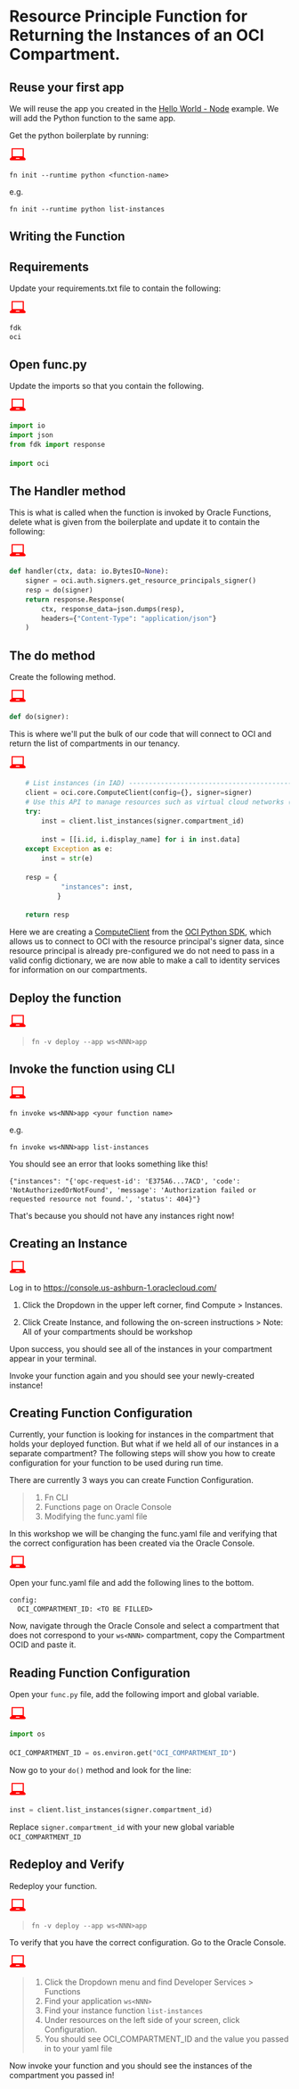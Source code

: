 # Resource Principle Function for Returning the Instances of an OCI Compartment.

## Reuse your first app

We will reuse the app you created in the [Hello World - Node](3-2-NodeHello.md) example. We will add the Python function to the same app.

  Get the python boilerplate by running:

  ![user input icon](images/userinput.png)
  ```
  fn init --runtime python <function-name>
  ```
  e.g.
  ```
  fn init --runtime python list-instances
  ```

Writing the Function
------------------
## Requirements
  Update your requirements.txt file to contain the following:

  ![user input icon](images/userinput.png)
  ```
  fdk
  oci
  ```

## Open func.py
  Update the imports so that you contain the following.

  ![user input icon](images/userinput.png)
  ```python
  import io
  import json
  from fdk import response

  import oci
  ```

## The Handler method
  This is what is called when the function is invoked by Oracle Functions, delete what is given from the boilerplate and update it to contain the following:

  ![user input icon](images/userinput.png)
  ```python
  def handler(ctx, data: io.BytesIO=None):
      signer = oci.auth.signers.get_resource_principals_signer()
      resp = do(signer)
      return response.Response(
          ctx, response_data=json.dumps(resp),
          headers={"Content-Type": "application/json"}
      )
  ```

## The do method
  Create the following method.

  ![user input icon](images/userinput.png)
  ```python
  def do(signer):
  ```
  This is where we'll put the bulk of our code that will connect to OCI and return the list of compartments in our tenancy.

  ![user input icon](images/userinput.png)
  ```python
      # List instances (in IAD) --------------------------------------------------------------------------------
      client = oci.core.ComputeClient(config={}, signer=signer)
      # Use this API to manage resources such as virtual cloud networks (VCNs), compute instances, and block storage volumes.
      try:
          inst = client.list_instances(signer.compartment_id)

          inst = [[i.id, i.display_name] for i in inst.data]
      except Exception as e:
          inst = str(e)

      resp = {
               "instances": inst,
              }

      return resp
  ```
  Here we are creating a [ComputeClient](https://oracle-cloud-infrastructure-python-sdk.readthedocs.io/en/latest/api/core/client/oci.core.ComputeClient.html) from the [OCI Python SDK](https://oracle-cloud-infrastructure-python-sdk.readthedocs.io/en/latest/index.html), which allows us to connect to OCI with the resource principal's signer data, since resource principal is already pre-configured we do not need to pass in a valid config dictionary, we are now able to make a call to identity services for information on our compartments.

## Deploy the function

  ![user input icon](images/userinput.png)
  >```
  >fn -v deploy --app ws<NNN>app
  >```

## Invoke the function using CLI

  ![user input icon](images/userinput.png)
  ```
  fn invoke ws<NNN>app <your function name>
  ```

  e.g.

  ```
  fn invoke ws<NNN>app list-instances
  ```
  You should see an error that looks something like this!
  ```
  {"instances": "{'opc-request-id': 'E375A6...7ACD', 'code': 'NotAuthorizedOrNotFound', 'message': 'Authorization failed or requested resource not found.', 'status': 404}"}
  ```
  That's because you should not have any instances right now!

## Creating an Instance
  ![user input icon](images/userinput.png)

  Log in to https://console.us-ashburn-1.oraclecloud.com/

  1. Click the Dropdown in the upper left corner, find Compute > Instances.

  2. Click Create Instance, and following the on-screen instructions
    > Note: All of your compartments should be workshop

  Upon success, you should see all of the instances in your compartment appear in your terminal.

  Invoke your function again and you should see your newly-created instance!

## Creating Function Configuration
  Currently, your function is looking for instances in the compartment that holds your deployed function. But what if we held all of our instances in a separate compartment? The following steps will show you how to create configuration for your function to be used during run time.

  There are currently 3 ways you can create Function Configuration.
  >1. Fn CLI
  >2. Functions page on Oracle Console
  >3. Modifying the func.yaml file

  In this workshop we will be changing the func.yaml file and verifying that the correct configuration has been created via the Oracle Console.

  ![user input icon](images/userinput.png)

  Open your func.yaml file and add the following lines to the bottom.
  ```
  config:
    OCI_COMPARTMENT_ID: <TO BE FILLED>
  ```
  Now, navigate through the Oracle Console and select a compartment that does not correspond to your `ws<NNN>` compartment, copy the Compartment OCID and paste it.

## Reading Function Configuration
  Open your `func.py` file, add the following import and global variable.

  ![user input icon](images/userinput.png)
  ```python
  import os

  OCI_COMPARTMENT_ID = os.environ.get("OCI_COMPARTMENT_ID")
  ```

  Now go to your `do()` method and look for the line:

  ![user input icon](images/userinput.png)
  ```python
  inst = client.list_instances(signer.compartment_id)
  ```
  Replace `signer.compartment_id` with your new global variable `OCI_COMPARTMENT_ID`

## Redeploy and Verify
  Redeploy your function.

  ![user input icon](images/userinput.png)
  >```
  >fn -v deploy --app ws<NNN>app
  >```

  To verify that you have the correct configuration. Go to the Oracle Console.

  ![user input icon](images/userinput.png)
  >1. Click the Dropdown menu and find Developer Services > Functions
  >2. Find your application `ws<NNN>`
  >3. Find your instance function `list-instances`
  >4. Under resources on the left side of your screen, click Configuration.
  >5. You should see OCI_COMPARTMENT_ID and the value you passed in to your yaml file

  Now invoke your function and you should see the instances of the compartment you passed in!
